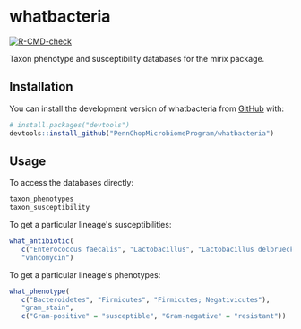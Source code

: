
# whatbacteria

<!-- badges: start -->
  [![R-CMD-check](https://github.com/PennChopMicrobiomeProgram/whatbacteria/actions/workflows/R-CMD-check.yaml/badge.svg)](https://github.com/PennChopMicrobiomeProgram/whatbacteria/actions/workflows/R-CMD-check.yaml)
  <!-- badges: end -->

Taxon phenotype and susceptibility databases for the mirix package.

## Installation

You can install the development version of whatbacteria from [GitHub](https://github.com/) with:

``` r
# install.packages("devtools")
devtools::install_github("PennChopMicrobiomeProgram/whatbacteria")
```

## Usage

To access the databases directly:

``` r
taxon_phenotypes
taxon_susceptibility
```

To get a particular lineage's susceptibilities:

``` r
what_antibiotic(
   c("Enterococcus faecalis", "Lactobacillus", "Lactobacillus delbrueckii"),
   "vancomycin")
```

To get a particular lineage's phenotypes:

``` r
what_phenotype(
   c("Bacteroidetes", "Firmicutes", "Firmicutes; Negativicutes"),
   "gram_stain",
   c("Gram-positive" = "susceptible", "Gram-negative" = "resistant"))
```